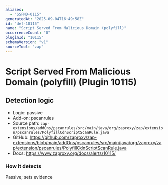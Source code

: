 ```yaml
---
aliases:
  - "SSFMD-0115"
generatedAt: "2025-09-04T16:49:58Z"
id: "def-10115"
name: "Script Served From Malicious Domain (polyfill)"
occurrenceCount: "0"
pluginId: "10115"
schemaVersion: "v1"
sourceTool: "zap"
---
```


# Script Served From Malicious Domain (polyfill) (Plugin 10115)

## Detection logic

- Logic: passive
- Add-on: pscanrules
- Source path: `zap-extensions/addOns/pscanrules/src/main/java/org/zaproxy/zap/extension/pscanrules/PolyfillCdnScriptScanRule.java`
- GitHub: https://github.com/zaproxy/zap-extensions/blob/main/addOns/pscanrules/src/main/java/org/zaproxy/zap/extension/pscanrules/PolyfillCdnScriptScanRule.java
- Docs: https://www.zaproxy.org/docs/alerts/10115/

### How it detects

Passive; sets evidence

